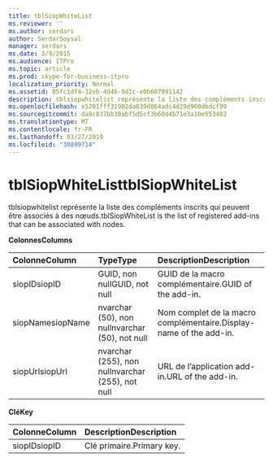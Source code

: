 ```yaml
---
title: tblSiopWhiteList
ms.reviewer: ''
ms.author: serdars
author: SerdarSoysal
manager: serdars
ms.date: 3/9/2015
ms.audience: ITPro
ms.topic: article
ms.prod: skype-for-business-itpro
localization_priority: Normal
ms.assetid: 05fc1df4-32eb-4d46-9d1c-e0b607091142
description: tblsiopwhitelist représente la liste des compléments inscrits qui peuvent être associés à des nœuds.
ms.openlocfilehash: e5201fff31982da039d864adc4d29d900dbdcf99
ms.sourcegitcommit: da8c037bb30abf5d5cf3b60d4b71e3a10e553402
ms.translationtype: MT
ms.contentlocale: fr-FR
ms.lasthandoff: 03/27/2019
ms.locfileid: "30899714"
---
```

# <a name="tblsiopwhitelist"></a><span data-ttu-id="6b22f-103">tblSiopWhiteList</span><span class="sxs-lookup"><span data-stu-id="6b22f-103">tblSiopWhiteList</span></span>
 
<span data-ttu-id="6b22f-104">tblsiopwhitelist représente la liste des compléments inscrits qui peuvent être associés à des nœuds.</span><span class="sxs-lookup"><span data-stu-id="6b22f-104">tblSiopWhiteList is the list of registered add-ins that can be associated with nodes.</span></span>
  
<span data-ttu-id="6b22f-105">**Colonnes**</span><span class="sxs-lookup"><span data-stu-id="6b22f-105">**Columns**</span></span>

|<span data-ttu-id="6b22f-106">**Colonne**</span><span class="sxs-lookup"><span data-stu-id="6b22f-106">**Column**</span></span>|<span data-ttu-id="6b22f-107">**Type**</span><span class="sxs-lookup"><span data-stu-id="6b22f-107">**Type**</span></span>|<span data-ttu-id="6b22f-108">**Description**</span><span class="sxs-lookup"><span data-stu-id="6b22f-108">**Description**</span></span>|
|:-----|:-----|:-----|
|<span data-ttu-id="6b22f-109">siopID</span><span class="sxs-lookup"><span data-stu-id="6b22f-109">siopID</span></span>  <br/> |<span data-ttu-id="6b22f-110">GUID, non null</span><span class="sxs-lookup"><span data-stu-id="6b22f-110">GUID, not null</span></span>  <br/> |<span data-ttu-id="6b22f-111">GUID de la macro complémentaire.</span><span class="sxs-lookup"><span data-stu-id="6b22f-111">GUID of the add-in.</span></span>  <br/> |
|<span data-ttu-id="6b22f-112">siopName</span><span class="sxs-lookup"><span data-stu-id="6b22f-112">siopName</span></span>  <br/> |<span data-ttu-id="6b22f-113">nvarchar (50), non null</span><span class="sxs-lookup"><span data-stu-id="6b22f-113">nvarchar (50), not null</span></span>  <br/> |<span data-ttu-id="6b22f-114">Nom complet de la macro complémentaire.</span><span class="sxs-lookup"><span data-stu-id="6b22f-114">Display-name of the add-in.</span></span>  <br/> |
|<span data-ttu-id="6b22f-115">siopUrl</span><span class="sxs-lookup"><span data-stu-id="6b22f-115">siopUrl</span></span>  <br/> |<span data-ttu-id="6b22f-116">nvarchar (255), non null</span><span class="sxs-lookup"><span data-stu-id="6b22f-116">nvarchar (255), not null</span></span>  <br/> |<span data-ttu-id="6b22f-117">URL de l’application add-in.</span><span class="sxs-lookup"><span data-stu-id="6b22f-117">URL of the add-in.</span></span>  <br/> |
   
<span data-ttu-id="6b22f-118">**Clé**</span><span class="sxs-lookup"><span data-stu-id="6b22f-118">**Key**</span></span>

|<span data-ttu-id="6b22f-119">**Colonne**</span><span class="sxs-lookup"><span data-stu-id="6b22f-119">**Column**</span></span>|<span data-ttu-id="6b22f-120">**Description**</span><span class="sxs-lookup"><span data-stu-id="6b22f-120">**Description**</span></span>|
|:-----|:-----|
|<span data-ttu-id="6b22f-121">siopID</span><span class="sxs-lookup"><span data-stu-id="6b22f-121">siopID</span></span>  <br/> |<span data-ttu-id="6b22f-122">Clé primaire.</span><span class="sxs-lookup"><span data-stu-id="6b22f-122">Primary key.</span></span>  <br/> |
   


